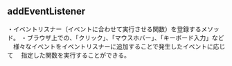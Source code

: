 ## addEventListener
・イベントリスナー（イベントに合わせて実行させる関数）を登録するメソッド。
・ブラウザ上での、「クリック」、「マウスホバー」、「キーボード入力」など
　様々なイベントをイベントリスナーに追加することで発生したイベントに応じて
　指定した関数を実行することができる。